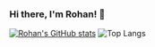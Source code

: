### Hi there, I'm Rohan! 👋

<!--
**rovirmani/rovirmani** is a ✨ _special_ ✨ repository because its `README.md` (this file) appears on your GitHub profile.

Here are some ideas to get you started:

- 🔭 I’m currently working on ...
- 🌱 I’m currently learning ...
- 👯 I’m looking to collaborate on ...
- 🤔 I’m looking for help with ...
- 💬 Ask me about ...
- 📫 How to reach me: ...
- 😄 Pronouns: ...
- ⚡ Fun fact: ...
-->
[![Rohan's GitHub stats](https://github-readme-stats.vercel.app/api?username=rovirmani)](https://github.com/rovirmani/github-readme-stats)
![Top Langs](https://github-readme-stats.vercel.app/api/top-langs/?username=rovirmani&layout=compact)
